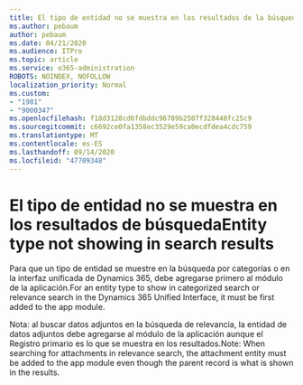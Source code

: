 ```yaml
---
title: El tipo de entidad no se muestra en los resultados de la búsqueda por categorías o relevancia en la interfaz unificada Dynamics 365
ms.author: pebaum
author: pebaum
ms.date: 04/21/2020
ms.audience: ITPro
ms.topic: article
ms.service: o365-administration
ROBOTS: NOINDEX, NOFOLLOW
localization_priority: Normal
ms.custom:
- "1981"
- "9000347"
ms.openlocfilehash: f18d3128cd6fdbddc96789b2507f328448fc25c9
ms.sourcegitcommit: c6692ce0fa1358ec3529e59ca0ecdfdea4cdc759
ms.translationtype: MT
ms.contentlocale: es-ES
ms.lasthandoff: 09/14/2020
ms.locfileid: "47709348"
---
```

# <a name="entity-type-not-showing-in-search-results"></a><span data-ttu-id="35607-102">El tipo de entidad no se muestra en los resultados de búsqueda</span><span class="sxs-lookup"><span data-stu-id="35607-102">Entity type not showing in search results</span></span>

<span data-ttu-id="35607-103">Para que un tipo de entidad se muestre en la búsqueda por categorías o en la interfaz unificada de Dynamics 365, debe agregarse primero al módulo de la aplicación.</span><span class="sxs-lookup"><span data-stu-id="35607-103">For an entity type to show in categorized search or relevance search in the Dynamics 365 Unified Interface, it must be first added to the app module.</span></span>

<span data-ttu-id="35607-104">Nota: al buscar datos adjuntos en la búsqueda de relevancia, la entidad de datos adjuntos debe agregarse al módulo de la aplicación aunque el Registro primario es lo que se muestra en los resultados.</span><span class="sxs-lookup"><span data-stu-id="35607-104">Note: When searching for attachments in relevance search, the attachment entity must be added to the app module even though the parent record is what is shown in the results.</span></span>
